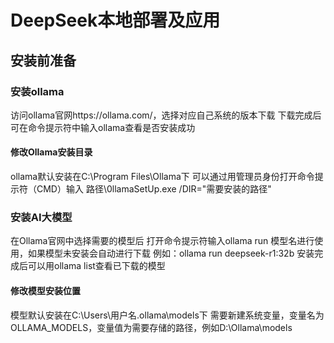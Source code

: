 # DeepSeek本地部署及应用
安装前准备
-
### 安装ollama
访问ollama官网https://ollama.com/，选择对应自己系统的版本下载
下载完成后可在命令提示符中输入ollama查看是否安装成功
#### 修改Ollama安装目录
ollama默认安装在C:\Program Files\Ollama下
可以通过用管理员身份打开命令提示符（CMD）输入 路径\0llamaSetUp.exe /DIR="需要安装的路径"
### 安装AI大模型
在Ollama官网中选择需要的模型后
打开命令提示符输入ollama run 模型名进行使用，如果模型未安装会自动进行下载
例如：ollama run deepseek-r1:32b
安装完成后可以用ollama list查看已下载的模型
#### 修改模型安装位置
模型默认安装在C:\Users\用户名\.ollama\models下
需要新建系统变量，变量名为OLLAMA_MODELS，变量值为需要存储的路径，例如D:\Ollama\models
